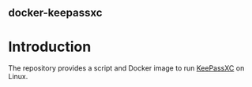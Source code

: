 docker-keepassxc
---

# Introduction

The repository provides a script and Docker image to run [KeePassXC](https://keepassxc.org) on Linux.
